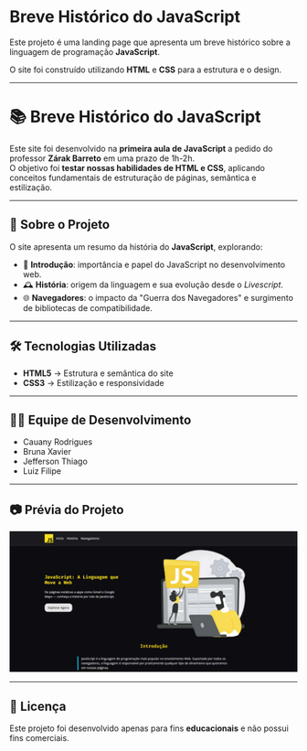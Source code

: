 # Breve Histórico do JavaScript

Este projeto é uma landing page que apresenta um breve histórico sobre a linguagem de programação **JavaScript**.

O site foi construído utilizando **HTML** e **CSS** para a estrutura e o design.

---

# 📚 Breve Histórico do JavaScript

Este site foi desenvolvido na **primeira aula de JavaScript** a pedido do professor **Zárak Barreto** em uma prazo de 1h-2h.  
O objetivo foi **testar nossas habilidades de HTML e CSS**, aplicando conceitos fundamentais de estruturação de páginas, semântica e estilização.

---

## 🚀 Sobre o Projeto

O site apresenta um resumo da história do **JavaScript**, explorando:
- 📖 **Introdução**: importância e papel do JavaScript no desenvolvimento web.  
- 🕰️ **História**: origem da linguagem e sua evolução desde o *Livescript*.  
- 🌐 **Navegadores**: o impacto da "Guerra dos Navegadores" e surgimento de bibliotecas de compatibilidade.  

---

## 🛠️ Tecnologias Utilizadas
- **HTML5** → Estrutura e semântica do site  
- **CSS3** → Estilização e responsividade  

---

## 👩‍💻 Equipe de Desenvolvimento
- Cauany Rodrigues  
- Bruna Xavier  
- Jefferson Thiago  
- Luiz Filipe  

---

## 📷 Prévia do Projeto
![cabeçalho e seção hero do projeto](design.png)

---

## 📄 Licença
Este projeto foi desenvolvido apenas para fins **educacionais** e não possui fins comerciais.
